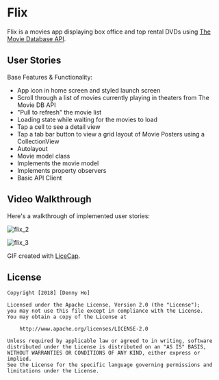# Flix

Flix is a movies app displaying box office and top rental DVDs using [The Movie Database API](http://docs.themoviedb.apiary.io/#).

## User Stories

Base Features & Functionality: 

- App icon in home screen and styled launch screen 
- Scroll through a list of movies currently playing in theaters from The Movie DB API 
- "Pull to refresh" the movie list
- Loading state while waiting for the movies to load 
- Tap a cell to see a detail view 
- Tap a tab bar button to view a grid layout of Movie Posters using a CollectionView 
- Autolayout
- Movie model class
- Implements the movie model
- Implements property observers 
- Basic API Client 

## Video Walkthrough

Here's a walkthrough of implemented user stories:

![flix_2](https://user-images.githubusercontent.com/31720526/45924494-1fb3c300-beb6-11e8-88df-d7ab0150ef62.gif)

![flix_3](https://user-images.githubusercontent.com/31720526/46253593-256c5400-c434-11e8-9b50-a553cc4973f5.gif) 


GIF created with [LiceCap](http://www.cockos.com/licecap/).

## License

    Copyright [2018] [Denny Ho]

    Licensed under the Apache License, Version 2.0 (the "License");
    you may not use this file except in compliance with the License.
    You may obtain a copy of the License at

        http://www.apache.org/licenses/LICENSE-2.0

    Unless required by applicable law or agreed to in writing, software
    distributed under the License is distributed on an "AS IS" BASIS,
    WITHOUT WARRANTIES OR CONDITIONS OF ANY KIND, either express or implied.
    See the License for the specific language governing permissions and
    limitations under the License.





